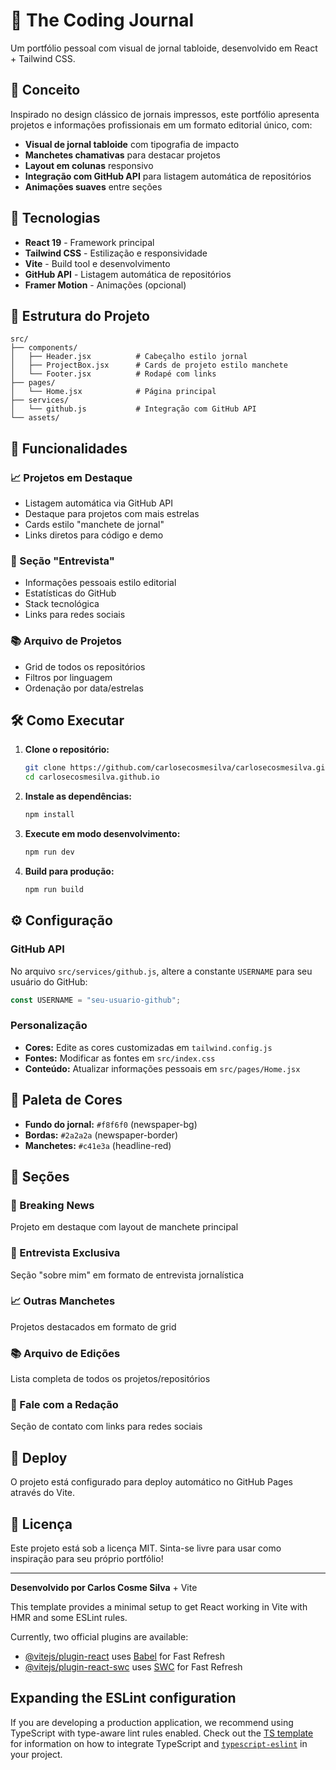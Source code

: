 # 📰 The Coding Journal

Um portfólio pessoal com visual de jornal tabloide, desenvolvido em React + Tailwind CSS.

## 🎨 Conceito

Inspirado no design clássico de jornais impressos, este portfólio apresenta projetos e informações profissionais em um formato editorial único, com:

-   **Visual de jornal tabloide** com tipografia de impacto
-   **Manchetes chamativas** para destacar projetos
-   **Layout em colunas** responsivo
-   **Integração com GitHub API** para listagem automática de repositórios
-   **Animações suaves** entre seções

## 🚀 Tecnologias

-   **React 19** - Framework principal
-   **Tailwind CSS** - Estilização e responsividade
-   **Vite** - Build tool e desenvolvimento
-   **GitHub API** - Listagem automática de repositórios
-   **Framer Motion** - Animações (opcional)

## 📁 Estrutura do Projeto

```
src/
├── components/
│   ├── Header.jsx          # Cabeçalho estilo jornal
│   ├── ProjectBox.jsx      # Cards de projeto estilo manchete
│   └── Footer.jsx          # Rodapé com links
├── pages/
│   └── Home.jsx            # Página principal
├── services/
│   └── github.js           # Integração com GitHub API
└── assets/
```

## 🎯 Funcionalidades

### 📈 Projetos em Destaque

-   Listagem automática via GitHub API
-   Destaque para projetos com mais estrelas
-   Cards estilo "manchete de jornal"
-   Links diretos para código e demo

### 👤 Seção "Entrevista"

-   Informações pessoais estilo editorial
-   Estatísticas do GitHub
-   Stack tecnológica
-   Links para redes sociais

### 📚 Arquivo de Projetos

-   Grid de todos os repositórios
-   Filtros por linguagem
-   Ordenação por data/estrelas

## 🛠️ Como Executar

1. **Clone o repositório:**

    ```bash
    git clone https://github.com/carlosecosmesilva/carlosecosmesilva.github.io.git
    cd carlosecosmesilva.github.io
    ```

2. **Instale as dependências:**

    ```bash
    npm install
    ```

3. **Execute em modo desenvolvimento:**

    ```bash
    npm run dev
    ```

4. **Build para produção:**
    ```bash
    npm run build
    ```

## ⚙️ Configuração

### GitHub API

No arquivo `src/services/github.js`, altere a constante `USERNAME` para seu usuário do GitHub:

```javascript
const USERNAME = "seu-usuario-github";
```

### Personalização

-   **Cores:** Edite as cores customizadas em `tailwind.config.js`
-   **Fontes:** Modificar as fontes em `src/index.css`
-   **Conteúdo:** Atualizar informações pessoais em `src/pages/Home.jsx`

## 🎨 Paleta de Cores

-   **Fundo do jornal:** `#f8f6f0` (newspaper-bg)
-   **Bordas:** `#2a2a2a` (newspaper-border)
-   **Manchetes:** `#c41e3a` (headline-red)

## 📝 Seções

### 🚨 Breaking News

Projeto em destaque com layout de manchete principal

### 🎤 Entrevista Exclusiva

Seção "sobre mim" em formato de entrevista jornalística

### 📈 Outras Manchetes

Projetos destacados em formato de grid

### 📚 Arquivo de Edições

Lista completa de todos os projetos/repositórios

### 📧 Fale com a Redação

Seção de contato com links para redes sociais

## 🚀 Deploy

O projeto está configurado para deploy automático no GitHub Pages através do Vite.

## 📄 Licença

Este projeto está sob a licença MIT. Sinta-se livre para usar como inspiração para seu próprio portfólio!

---

**Desenvolvido por Carlos Cosme Silva** + Vite

This template provides a minimal setup to get React working in Vite with HMR and some ESLint rules.

Currently, two official plugins are available:

-   [@vitejs/plugin-react](https://github.com/vitejs/vite-plugin-react/blob/main/packages/plugin-react) uses [Babel](https://babeljs.io/) for Fast Refresh
-   [@vitejs/plugin-react-swc](https://github.com/vitejs/vite-plugin-react/blob/main/packages/plugin-react-swc) uses [SWC](https://swc.rs/) for Fast Refresh

## Expanding the ESLint configuration

If you are developing a production application, we recommend using TypeScript with type-aware lint rules enabled. Check out the [TS template](https://github.com/vitejs/vite/tree/main/packages/create-vite/template-react-ts) for information on how to integrate TypeScript and [`typescript-eslint`](https://typescript-eslint.io) in your project.
